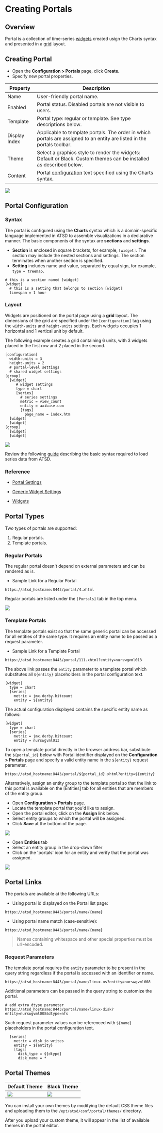 # Creating Portals

## Overview

Portal is a collection of time-series [widgets](https://axibase.com/products/axibase-time-series-database/visualization/widgets/) created usign the Charts syntax and presented in a [grid](portal-settings.md) layout.

## Creating Portal

- Open the **Configuration > Portals** page, click **Create**.
- Specify new portal properties.

| **Property** | **Description** |
|---|---|
| Name | User-friendly portal name.|
| Enabled | Portal status. Disabled portals are not visible to users. |
| Template | Portal type: regular or template. See type descriptions below.  |
| Display Index | Applicable to template portals. The order in which portals are assigned to an entity are listed in the portals toolbar. |
| Theme | Select a graphics style to render the widgets: Default or Black. Custom themes can be installed as described below.|
| Content | Portal [configuration](portal-settings.md) text specified using the Charts syntax. |

![](resources/config_portal.png)

## Portal Configuration  

### Syntax

The portal is configured using the **Charts** syntax which is a domain-specific language implemented in ATSD to assemble visualizations in a declarative manner. The basic components of the syntax are **sections** and **settings**.

* **Section** is enclosed in square brackets, for example, `[widget]`. The section may include the nested sections and settings. The section terminates when another section is specified.
* **Setting** includes name and value, separated by equal sign, for example, `type = treemap`.

```ls
# this is a section named [widget]
[widget]
  # this is a setting that belongs to section [widget]
  timespan = 1 hour
```

### Layout

Widgets are positioned on the portal page using a **grid** layout. The dimensions of the grid are specified under the `[configuration]` tag using the `width-units` and `height-units` settings. Each widgets occupies 1 horizontal and 1 vertical unit by default.

The following example creates a grid containing 6 units, with 3 widgets placed in the first row and 2 placed in the second.

```ls
[configuration]
  width-units = 3
  height-units = 2
  # portal-level settings
  # shared widget settings
[group]
  [widget]
     # widget settings  
     type = chart
     [series]
       # series settings
       metric = view_count
       entity = axibase.com
       [tags]
         page_name = index.htm
  [widget]
  [widget]
[group]
  [widget]
  [widget]
```

![](resources/portal_config_ex_32.png)

Review the following [guide](https://axibase.com/products/axibase-time-series-database/visualization/widgets/selecting-series/) describing the basic syntax required to load series data from ATSD.

### Reference

* [Portal Settings](https://axibase.com/products/axibase-time-series-database/visualization/widgets/portal-settings/)

* [Generic Widget Settings](https://axibase.com/products/axibase-time-series-database/visualization/widgets/configuring-the-widgets/)

* [Widgets](https://axibase.com/products/axibase-time-series-database/visualization/widgets/)

## Portal Types

Two types of portals are supported:

1. Regular portals. 
2. Template portals. 

### Regular Portals

The regular portal doesn't depend on external parameters and can be rendered as is.

* Sample Link for a Regular Portal

```
https://atsd_hostname:8443/portal/4.xhtml
```

Regular portals are listed under the `[Portals]` tab in the top menu.

![](resources/portals_dropdown.1.png)

### Template Portals

The template portals exist so that the same generic portal can be accessed for all entities of the same type. It requires an entity name to be passed as a request parameter.

* Sample Link for a Template Portal

```
https://atsd_hostname:8443/portal/111.xhtml?entity=nurswgvml013
```

The above link passes the `entity` parameter to a template portal which substitutes all `${entity}` placeholders in the portal configuration text. 

```ls
[widget]
  type = chart
  [series]
    metric = jmx.derby.hitcount
    entity = ${entity}
```

The actual configuration displayed contains the specific entity name as follows:

```ls
[widget]
  type = chart
  [series]
    metric = jmx.derby.hitcount
    entity = nurswgvml013
```

To open a template portal directly in the browser address bar, substibute the `${portal_id}` below with Portal identifier displayed on the **Configuration > Portals** page and specify a valid entity name in the `${entity}` request parameter.

```
https://atsd_hostname:8443/portal/${portal_id}.xhtml?entity=${entity}
```

Alternatively, assign an entity group to the template portal so that the link to this portal is available on the [Entities] tab for all entities that are members of the entity group.

* Open **Configuration > Portals** page.
* Locate the template portal that you'd like to assign.
* Open the portal editor, click on the **Assign** link below.
* Select entity groups to which the portal will be assigned.
* Click **Save** at the bottom of the page.

![](resources/portal_assign.png)

* Open **Entities** tab
* Select an entity group in the drop-down filter
* Click on the 'portals' icon for an entity and verify that the portal was assigned.

![](resources/portals_icon.png)

## Portal Links

The portals are available at the following URLs:

* Using portal id displayed on the Portal list page:

```
https://atsd_hostname:8443/portal/name/{name}
```

* Using portal name match (case-sensitive):

```
https://atsd_hostname:8443/portal/name/{name}
```

> Names containing whitespace and other special properties must be url-encoded.

### Request Parameters

The template portal requires the `entity` parameter to be present in the query string regardless if the portal is accessed with an identifier or name.

```
https://atsd_hostname:8443/portal/name/linux-os?entity=nurswgvml008
```

Additional parameters can be passed in the query string to customize the portal.

```
# add extra dtype parameter
https://atsd_hostname:8443/portal/name/linux-disk?entity=nurswgvml008&dtype=nfs
```

Such request parameter values can be referenced with `${name}` placeholders in the portal configuration text.

```ls
  [series]
    metric = disk_io_writes
    entity = ${entity}
    [tags]
      disk_type = ${dtype}
      disk_name = *
```

## Portal Themes

| Default Theme| Black Theme |
|---|---|
| ![](resources/portal_theme_default.png) | ![](resources/portal_theme_dark.png) |

You can install your own themes by modifying the default CSS theme files and uploading them to the `/opt/atsd/conf/portal/themes/` directory. 

After you upload your custom theme, it will appear in the list of available themes in the portal editor.
